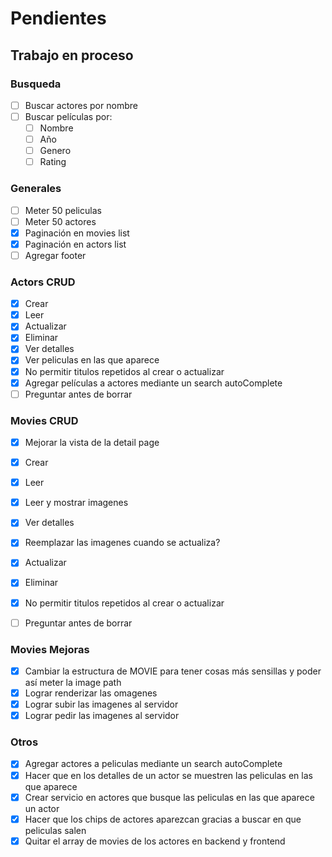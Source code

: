 # Pendientes

## Trabajo en proceso
### Busqueda
- [ ] Buscar actores por nombre
- [ ] Buscar películas por:
    - [ ] Nombre
    - [ ] Año
    - [ ] Genero
    - [ ] Rating

### Generales
- [ ] Meter 50 peliculas
- [ ] Meter 50 actores
- [X] Paginación en movies list
- [X] Paginación en actors list
- [ ] Agregar footer

### Actors CRUD
- [X] Crear
- [X] Leer
- [X] Actualizar
- [X] Eliminar
- [X] Ver detalles
- [X] Ver peliculas en las que aparece
- [X] No permitir titulos repetidos al crear o actualizar
- [X] Agregar películas a actores mediante un search autoComplete
- [ ] Preguntar antes de borrar
### Movies CRUD
- [X] Mejorar la vista de la detail page
- [X] Crear
- [X] Leer
- [X] Leer y mostrar imagenes
- [X] Ver detalles
- [X] Reemplazar las imagenes cuando se actualiza?
- [X] Actualizar
- [X] Eliminar
- [X] No permitir titulos repetidos al crear o actualizar
- [ ] Preguntar antes de borrar


### Movies Mejoras
- [X] Cambiar la estructura de MOVIE para tener cosas más sensillas y poder así meter la image path
- [X] Lograr renderizar las omagenes
- [X] Lograr subir las imagenes al servidor
- [X] Lograr pedir las imagenes al servidor

### Otros
- [X] Agregar actores a peliculas mediante un search autoComplete
- [X] Hacer que en los detalles de un actor se muestren las peliculas en las que aparece
- [X] Crear servicio en actores que busque las peliculas en las que aparece un actor
- [X] Hacer que los chips de actores aparezcan gracias a buscar en que peliculas salen
- [X] Quitar el array de movies de los actores en backend y frontend